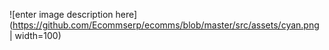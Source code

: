 ![enter image description here](https://github.com/Ecommserp/ecomms/blob/master/src/assets/cyan.png | width=100)

